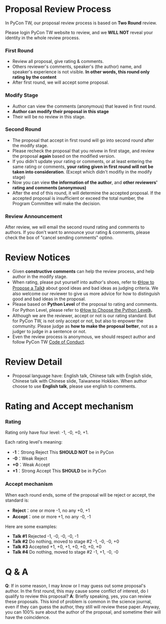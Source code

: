 # Proposal Review Process

In PyCon TW, our proposal review process is based on **Two Round** review.

Please login PyCon TW website to review, and we **WILL NOT** reveal your identity in the whole review process.

### First Round
- Review all proposal, give rating & comments.
- Others reviewer's comments, speaker's (the author) name, and speaker's experience is not visible. 
  **In other words, this round only rating by the content**
- After first round, we will accept some proposal.

### Modify Stage
- Author can view the comments (anonymous) that leaved in first round.
- **Author can modify their proposal in this stage**
- Their will be no review in this stage.

### Second Round
- The proposal that accept in first round will go into second round after the modify stage.
- Please recheck the proposal that you reivew in first stage, and review the proposal **again** based on the modified version.
- If you didn't update your rating or comments, or at least entering the same rating or comments, **your rating given in first round will not be taken into consideration**. (Except which didn't modifiy in the modify stage)
- Now you can view **the information of the author**, and **other reviewers' rating and comments (anonymous)**
- After the end of this round, it will determine the accepted proposal. If the accepted proposal is insufficient or exceed the total number, the Program Committee will make the decision.

### Review Announcement
After review, we will email the second round rating and comments to authors. If you don't want to announce your rating & comments, please check the box of "cancel sending comments" optino.

# Review Notices
+ Given **constructive comments** can help the review process, and help author in the modify stage.
+ When rating, please put yourself into author's shoes,  refer to [《How to Propose a Talk》](https://tw.pycon.org/2018/en-us/speaking/talk/) about good ideas and bad ideas as judging criteria. We also welcome our reviewer to give us more advice for how to distinguish good and bad ideas in the proposal.
+ Please based on **Python Level** of the proposal to rating and comments.
For Python Level, please refer to [《How to Choose the Python Level》](https://tw.pycon.org/2018/en-us/speaking/talk/)。
+ Although we are the reviewer, accept or not is our rating standard. But for PyCon TW, is not only accept or not, but also to enpower the community. Please judge as **how to make the proposal better**, not as a judger to judge in a sentence or not.
+ Even the review process is anonymous, we should respect author and follow PyCon TW [Code of Conduct](https://tw.pycon.org/2018/en-us/about/code-of-conduct//).

# Review Detail
+ Proposal language have: English talk, Chinese talk with English slide, Chinese talk with Chinese slide, Taiwanese Hokkien. When author choose to use **English talk**, please use english to comments.


# Rating and Accept mechanism
### Rating

Rating only have four level: -1, -0, +0, +1.

Each rating level's meaning:
* **-1**：Strong Reject    This **SHOULD NOT** be in PyCon
* **-0**：Weak Reject
* **+0**：Weak Accept
* **+1**：Strong Accept    This **SHOULD** be in PyCon

### Accept mechanism

When each round ends, some of the proposal will be reject or accept, the standard is:
* **Reject**：one or more -1, no any +0, +1
* **Accept**：one or more +1, no any -0, -1

Here are some examples:
* **Talk #1** Rejected
  -1, -0, -0, -0, -1
* **Talk #2** Do nothing, moved to stage #2
  -1, -0, -0, +0
* **Talk #3** Accepted
  +1, +0, +1, +0, +0, +0, +0
* **Talk #4** Do nothing, moved to stage #2
  -1, +1, -0, -0


# Q & A
**Q**: If in some reason, I may know or I may guess out some proposal's author. In the first round, this may cause some conflict of interest, do I qualify to review this proposal?
**A**: Briefly speaking, yes, you can review these proposals. This kind of problem is common in the science journal, even if they can guess the author, they still will review these paper. Anyway, you can 100% sure about the author of the proposal, and sometime their will have the coincidence.
